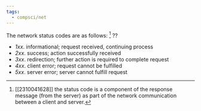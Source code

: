 ```yaml
---
tags:
  - compsci/net
---
```

The network status codes are as follows: [^1]
??
- *1xx*. informational; request received, continuing process
- *2xx*. success; action successfully received
- *3xx*. redirection; further action is required to complete request
- *4xx*. client error; request cannot be fulfilled
- *5xx*. server error; server cannot fulfill request <!--SR:!2023-11-16,2,210-->

[^1]: [[2310041628]] the status code is a component of the response message (from the server) as part of the network communication between a client and server.